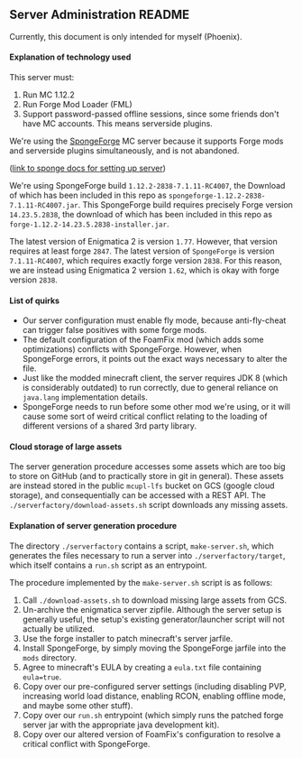 ## Server Administration README

Currently, this document is only intended for myself (Phoenix).

#### Explanation of technology used

This server must:

1. Run MC 1.12.2
2. Run Forge Mod Loader (FML)
3. Support password-passed offline sessions, since some friends
   don't have MC accounts. This means serverside plugins.

We're using the [SpongeForge](spongepowered.org) MC server
because it supports Forge mods and serverside plugins simultaneously, 
and is not abandoned. 

([link to sponge docs for setting up server](https://docs.spongepowered.org/stable/en/server/index.html))

We're using SpongeForge build `1.12.2-2838-7.1.11-RC4007`, the Download
of which has been included in this repo as `spongeforge-1.12.2-2838-7.1.11-RC4007.jar`.
This SpongeForge build requires precisely Forge version `14.23.5.2838`,
the download of which has been included in this repo as 
`forge-1.12.2-14.23.5.2838-installer.jar`.

The latest version of Enigmatica 2 is version `1.77`. However, that version
requires at least forge `2847`. The latest version of `SpongeForge` is 
version `7.1.11-RC4007`, which requires exactly forge version `2838`.
For this reason, we are instead using Enigmatica 2 version `1.62`,
which is okay with forge version `2838`.

#### List of quirks

- Our server configuration must enable fly mode, because anti-fly-cheat 
   can trigger false positives with some forge mods.
- The default configuration of the FoamFix mod (which adds some optimizations)
   conflicts with SpongeForge. However, when SpongeForge errors, it points
   out the exact ways necessary to alter the file.
- Just like the modded minecraft client, the server requires JDK 8 
   (which is considerably outdated) to run correctly, due to general reliance 
   on `java.lang` implementation details.
- SpongeForge needs to run before some other mod we're using, or it will
   cause some sort of weird critical conflict relating to the loading of 
   different versions of a shared 3rd party library.

#### Cloud storage of large assets

The server generation procedure accesses some assets which are too big to 
store on GitHub (and to practically store in git in general). These assets
are instead stored in the public `mcupl-lfs` bucket on GCS (google cloud
storage), and consequentially can be accessed with a REST API. The 
`./serverfactory/download-assets.sh` script downloads any missing assets.

#### Explanation of server generation procedure

The directory `./serverfactory` contains a script, `make-server.sh`, which
generates the files necessary to run a server into `./serverfactory/target`,
which itself contains a `run.sh` script as an entrypoint. 

The procedure implemented by the `make-server.sh` script is as follows:

1. Call `./download-assets.sh` to download missing large assets from GCS.
2. Un-archive the enigmatica server zipfile. Although the server setup
   is generally useful, the setup's existing generator/launcher script 
   will not actually be utilized.
3. Use the forge installer to patch minecraft's server jarfile.
4. Install SpongeForge, by simply moving the SpongeForge jarfile into the
   `mods` directory.
5. Agree to minecraft's EULA by creating a `eula.txt` file containing 
   `eula=true`.
6. Copy over our pre-configured server settings (including disabling PVP,
   increasing world load distance, enabling RCON, enabling offline mode,
   and maybe some other stuff).
7. Copy over our `run.sh` entrypoint (which simply runs the patched 
   forge server jar with the appropriate java development kit).
8. Copy over our altered version of FoamFix's configuration to resolve
   a critical conflict with SpongeForge.

